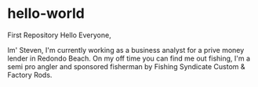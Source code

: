 # hello-world
First Repository
Hello Everyone,

Im' Steven, I'm currently working as a business analyst for a prive money lender in Redondo Beach. On my off time you can find me out fishing, I'm a semi pro angler and sponsored fisherman by Fishing Syndicate Custom & Factory Rods.
